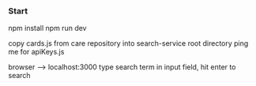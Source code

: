 ### Start
npm install
npm run dev

copy cards.js from care repository into search-service root directory
ping me for apiKeys.js

browser --> localhost:3000
type search term in input field, hit enter to search

